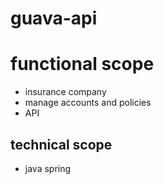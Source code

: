 # guava-api

# functional scope
- insurance company
- manage accounts and policies
- API

## technical scope
- java spring
